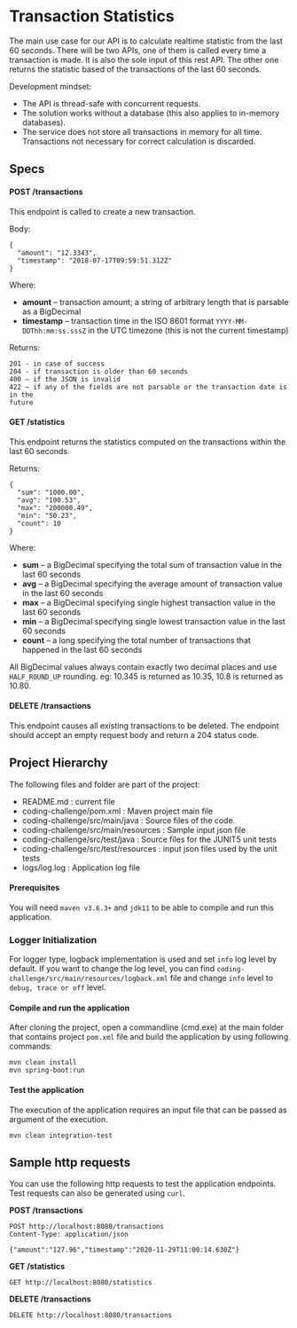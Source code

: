 # Transaction Statistics

The main use case for our API is to calculate realtime statistic from the last 60 seconds. There will be two APIs, one of them is
called every time a transaction is made. It is also the sole input of this rest API. The other one returns the statistic based of the transactions of the last 60 seconds.

Development mindset: 
- The API is thread-safe with concurrent requests.
- The solution works without a database (this also applies to in-memory databases).
- The service does not store all transactions in memory for all time. Transactions not necessary for correct calculation is discarded.

## Specs

#### POST /transactions
This endpoint is called to create a new transaction.

Body:
    
    {
      "amount": "12.3343",
      "timestamp": "2018-07-17T09:59:51.312Z"
    }

Where:

- **amount** – transaction amount; a string of arbitrary length that is parsable as a BigDecimal
- **timestamp** – transaction time in the ISO 8601 format `YYYY-MM-DDThh:mm:ss.sssZ` in the UTC timezone (this is not the current timestamp)

Returns:

    201 - in case of success
    204 - if transaction is older than 60 seconds
    400 – if the JSON is invalid
    422 – if any of the fields are not parsable or the transaction date is in the
    future
    
    
#### GET /statistics
This endpoint returns the statistics computed on the transactions within the last 60 seconds.

Returns:

    {
      "sum": "1000.00",
      "avg": "100.53",
      "max": "200000.49",
      "min": "50.23",
      "count": 10
    }
    
Where:

- **sum** – a BigDecimal specifying the total sum of transaction value in the last 60 seconds
- **avg** – a BigDecimal specifying the average amount of transaction value in the last 60 seconds
- **max** – a BigDecimal specifying single highest transaction value in the last 60 seconds
- **min** – a BigDecimal specifying single lowest transaction value in the last 60 seconds
- **count** – a long specifying the total number of transactions that happened in the last 60 seconds
 
All BigDecimal values always contain exactly two decimal places and use
`HALF_ROUND_UP` rounding. eg: 10.345 is returned as 10.35, 10.8 is returned as
10.80.

#### DELETE /transactions
This endpoint causes all existing transactions to be deleted.
The endpoint should accept an empty request body and return a 204 status code.


## Project Hierarchy

The following files and folder are part of the project:

- README.md : current file
- coding-challenge/pom.xml : Maven project main file
- coding-challenge/src/main/java :  Source files of the code.
- coding-challenge/src/main/resources :  Sample input json file
- coding-challenge/src/test/java :  Source files for the JUNIT5 unit tests
- coding-challenge/src/test/resources :  input json files used by the unit tests
- logs/log.log : Application log file

#### Prerequisites

You will need `maven v3.6.3+` and `jdk11` to be able to compile and run this application.


### Logger Initialization

For logger type, logback implementation is used and set `info` log level by default.
If you want to change the log level, you can find `coding-challenge/src/main/resources/logback.xml` file and change `info` level to `debug, trace or off` level.

#### Compile and run the application

After cloning the project, open a commandline (cmd.exe) at the main folder that contains project `pom.xml` file and build the application by using following commands:


```
mvn clean install
mvn spring-boot:run
```

#### Test the application

The execution of the application requires an input file that can be passed as argument of the execution.

```
mvn clean integration-test
```

## Sample http requests

You can use the following http requests to test the application endpoints. Test requests can also be generated using `curl`.

**POST /transactions**
```
POST http://localhost:8080/transactions
Content-Type: application/json

{"amount":"127.96","timestamp":"2020-11-29T11:00:14.630Z"}
```
**GET /statistics**
```
GET http://localhost:8080/statistics
```

**DELETE /transactions**
```
DELETE http://localhost:8080/transactions
```



